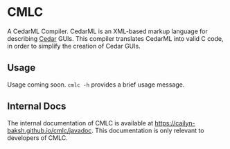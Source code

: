 # CMLC

A CedarML Compiler. CedarML is an XML-based markup language for describing
[Cedar](https://cailyn-baksh.github.io/cedar/) GUIs. This compiler translates
CedarML into valid C code, in order to simplify the creation of Cedar GUIs.

## Usage

Usage coming soon. `cmlc -h` provides a brief usage message.

## Internal Docs

The internal documentation of CMLC is available at
<https://cailyn-baksh.github.io/cmlc/javadoc>. This documentation is only
relevant to developers of CMLC.